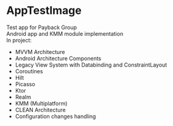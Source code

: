 # AppTestImage
Test app for Payback Group<br/>
Android app and KMM module implementation<br/>
In project:<br/>
- MVVM Architecture<br/>
- Android Architecture Components<br/>
- Legacy View System with Databinding and ConstraintLayout<br/>  
- Coroutines<br/>
- Hilt<br/>
- Picasso<br/>
- Ktor<br/>
- Realm<br/>
- KMM (Multiplatform)<br/>
- CLEAN Architecture<br/>
- Configuration changes handling<br/>
